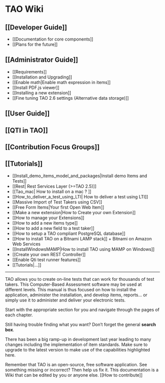 <!--
author:
    - 'Jean-Sébastien Conan'
created_at: '2010-09-28 11:34:07'
updated_at: '2016-09-21 15:34:15'
-->

TAO Wiki
========

[[Developer Guide]]
-------------------

-   [[Documentation for core components]]
-   [[Plans for the future]]

[[Administrator Guide]]
-----------------------

-   [[Requirements]]
-   [[Installation and Upgrading]]
-   [[Enable math|Enable math expression in items]]
-   [[Install PDF.js viewer]]
-   [[Installing a new extension]]
-   [[Fine tuning TAO 2.6 settings (Alternative data storage)]]

[[User Guide]]
--------------

[[QTI in TAO]]
--------------

[[Contribution Focus Groups]]
-----------------------------

[[Tutorials]]
-------------

-   [[Install\_demo\_items\_model\_and\_packages|Install demo Items and Tests]]
-   [[Rest| Rest Services Layer (\>=TAO 2.5)]]
-   [[Tao\_mac| How to install on a mac ? ]]
-   [[How\_to\_deliver\_a\_test\_using\_LTI| How to deliver a test using LTI]]
-   [[Massive Import of Test Takers using CSV]]
-   [[Free Form Items|Your first Open Web Item]]
-   [[Make a new extension|How to Create your own Extension]]
-   [[How to manage your Extensions]]
-   [[How to add a new items type]]
-   [[How to add a new field to a test taker]]
-   [[How to setup a TAO compliant PostgreSQL database]]
-   [[How to install TAO on a Bitnami LAMP stack]] + Bitnami on Amazon Web Services
-   [[InstallWindowsMAMP|How to install TAO using MAMP on Windows]]
-   [[Create your own REST Controller]]
-   [[Enable Qti test runner features]]
-   [[Tutorials|…]]

------------------------------------------------------------------------

TAO allows you to create on-line tests that can work for thousands of test takers. This Computer-Based Assessment software may be used at different levels. This manual is thus focused on how to install the application, administer the installation, and develop items, reports… or simply use it to administer and deliver your electronic tests.

Start with the appropriate section for you and navigate through the pages of each chapter.<br/>

Still having trouble finding what you want? Don’t forget the general **search box**.

There has been a big ramp-up in development last year leading to many changes including the implementation of item standards. Make sure to upgrade to the latest version to make use of the capabilities highlighted here.

Remember that TAO is an open-source, free software application. See something missing or incorrect? Then help us fix it. This documentation is a Wiki that can be edited by you or anyone else. [[How to contribute]]


